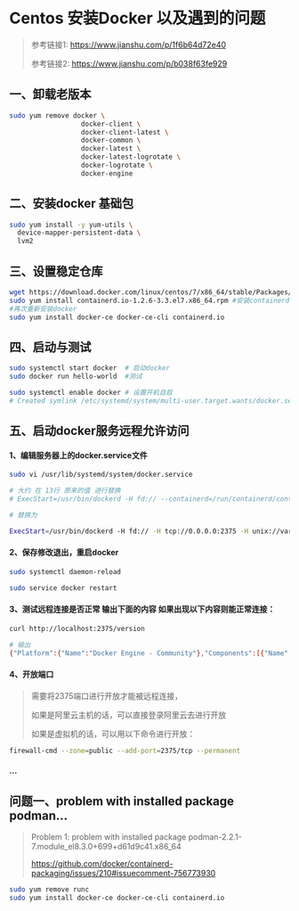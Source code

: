 # Centos 安装Docker 以及遇到的问题

> 参考链接1: https://www.jianshu.com/p/1f6b64d72e40
> 
> 参考链接2: https://www.jianshu.com/p/b038f63fe929

## 一、卸载老版本

```bash
sudo yum remove docker \
                  docker-client \
                  docker-client-latest \
                  docker-common \
                  docker-latest \
                  docker-latest-logrotate \
                  docker-logrotate \
                  docker-engine
```

## 二、安装docker 基础包

```bash
sudo yum install -y yum-utils \
  device-mapper-persistent-data \
  lvm2
```

## 三、设置稳定仓库

```bash
wget https://download.docker.com/linux/centos/7/x86_64/stable/Packages/containerd.io-1.2.6-3.3.el7.x86_64.rpm  
sudo yum install containerd.io-1.2.6-3.3.el7.x86_64.rpm #安装containerd.io
#再次重新安装docker
sudo yum install docker-ce docker-ce-cli containerd.io
```

## 四、启动与测试

```bash
sudo systemctl start docker  # 启动docker
sudo docker run hello-world  #测试

sudo systemctl enable docker # 设置开机自启
# Created symlink /etc/systemd/system/multi-user.target.wants/docker.service → /usr/lib/systemd/system/docker.service.
```

## 五、启动docker服务远程允许访问

#### 1、编辑服务器上的docker.service文件

```bash
sudo vi /usr/lib/systemd/system/docker.service

# 大约 在 13行 原来的值 进行替换
# ExecStart=/usr/bin/dockerd -H fd:// --containerd=/run/containerd/containerd.sock

# 替换为

ExecStart=/usr/bin/dockerd -H fd:// -H tcp://0.0.0.0:2375 -H unix://var/run/docker.sock
```

#### 2、保存修改退出，重启docker

```bash
sudo systemctl daemon-reload

sudo service docker restart
```

#### 3、测试远程连接是否正常 输出下面的内容 如果出现以下内容则能正常连接：

```bash
curl http://localhost:2375/version

# 输出
{"Platform":{"Name":"Docker Engine - Community"},"Components":[{"Name":"Engine","Version":"20.10.5","Details":{"ApiVersion":"1.41","Arch":"amd64","BuildTime":"2021-03-02T20:15:27.000000000+00:00","Experimental":"false","GitCommit":"363e9a8","GoVersion":"go1.13.15","KernelVersion":"4.18.0-240.15.1.el8_3.x86_64","MinAPIVersion":"1.12","Os":"linux"}},{"Name":"containerd","Version":"1.4.4","Details":{"GitCommit":"05f951a3781f4f2c1911b05e61c160e9c30eaa8e"}},{"Name":"runc","Version":"1.0.0-rc93","Details":{"GitCommit":"12644e614e25b05da6fd08a38ffa0cfe1903fdec"}},{"Name":"docker-init","Version":"0.19.0","Details":{"GitCommit":"de40ad0"}}],"Version":"20.10.5","ApiVersion":"1.41","MinAPIVersion":"1.12","GitCommit":"363e9a8","GoVersion":"go1.13.15","Os":"linux","Arch":"amd64","KernelVersion":"4.18.0-240.15.1.el8_3.x86_64","BuildTime":"2021-03-02T20:15:27.000000000+00:00"}
```

#### 4、开放端口

> 需要将2375端口进行开放才能被远程连接，
> 
> 如果是阿里云主机的话，可以直接登录阿里云去进行开放
> 
> 如果是虚拟机的话，可以用以下命令进行开放：

```bash
firewall-cmd --zone=public --add-port=2375/tcp --permanent
```

#### ...

## 问题一、problem with installed package podman...

> Problem 1: problem with installed package podman-2.2.1-7.module_el8.3.0+699+d61d9c41.x86_64
> 
> https://github.com/docker/containerd-packaging/issues/210#issuecomment-756773930

```bash
sudo yum remove runc
sudo yum install docker-ce docker-ce-cli containerd.io
```
